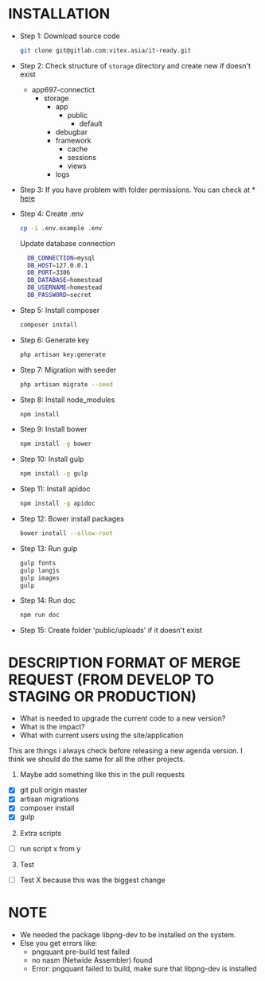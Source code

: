 # INSTALLATION

- Step 1: Download source code
    ```bash
    git clone git@gitlab.com:vitex.asia/it-ready.git
    ```

- Step 2: Check structure of ``storage`` directory and create new if doesn't exist
    - app697-connectict
        - storage
            - app
                - public
                    - default
            - debugbar
            - framework
                - cache
                - sessions
                - views
            - logs

- Step 3: If you have problem with folder permissions. You can check at * [here](https://laracasts.com/discuss/channels/general-discussion/laravel-framework-file-permission-security)

- Step 4: Create .env
    ```bash
    cp -i .env.example .env
    ```
  Update database connection
  ```bash
    DB_CONNECTION=mysql
    DB_HOST=127.0.0.1
    DB_PORT=3306
    DB_DATABASE=homestead
    DB_USERNAME=homestead
    DB_PASSWORD=secret
  ```
  
- Step 5: Install composer
  ```bash
  composer install
  ```
  
- Step 6: Generate key
  ```bash
  php artisan key:generate
  ```

- Step 7: Migration with seeder
  ```bash
  php artisan migrate --seed
  ```
  
- Step 8: Install node_modules
    ```bash
    npm install
    ```

- Step 9: Install bower
    ```bash
    npm install -g bower
    ```

- Step 10: Install gulp
    ```bash
    npm install -g gulp
    ```

- Step 11: Install apidoc
    ```bash
    npm install -g apidoc
    ```

- Step 12: Bower install packages
    ```bash
    bower install --allow-root
    ```

- Step 13: Run gulp
    ```bash
    gulp fonts
    gulp langjs
    gulp images
    gulp
    ```

- Step 14: Run doc
    ```bash
    npm run doc
    ```
  
- Step 15: Create folder 'public/uploads' if it doesn't exist

# DESCRIPTION FORMAT OF MERGE REQUEST (FROM DEVELOP TO STAGING OR PRODUCTION)

- What is needed to upgrade the current code to a new version?
- What is the impact?
- What with current users using the site/application

This are things i always check before releasing a new agenda version. I think we should do the same for all the other projects.

1. Maybe add something like this in the pull requests
- [X] git pull origin master
- [X] artisan migrations
- [X] composer install
- [X] gulp

2. Extra scripts
- [ ] run script x from y

3. Test
- [ ] Test X because this was the biggest change

# NOTE
- We needed the package libpng-dev to be installed on the system.
- Else you get errors like:
    - pngquant pre-build test failed
    - no nasm (Netwide Assembler) found
    - Error: pngquant failed to build, make sure that libpng-dev is installed
